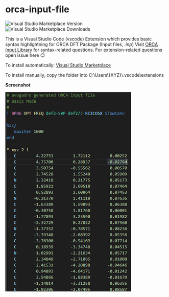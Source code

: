 # orca-input-file
![Visual Studio Marketplace Version](https://vsmarketplacebadge.apphb.com/version/JensKrumsieck.orca-input-file.svg)![Visual Studio Marketplace Downloads](https://img.shields.io/visual-studio-marketplace/i/JensKrumsieck.orca-input-file)


This is a Visual Studio Code (vscode) Extension which provides basic syntax highlightning for ORCA DFT Package (Input files, *.inp*)
Visit [ORCA Input Library](https://sites.google.com/site/orcainputlibrary/home) for syntax-related questions. For extension-related questions open issue here 😉

To install automatically: [Visual Studio Marketplace](https://marketplace.visualstudio.com/items?itemName=JensKrumsieck.orca-input-file)

To install manually, copy the folder into C:\Users\\{XYZ}\\.vscode\extensions

**Screenshot**

![screen](https://github.com/JensKrumsieck/orca-input-file/blob/master/assets/screen.png?raw=true)
